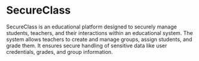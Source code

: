 # SecureClass
SecureClass is an educational platform designed to securely manage students, teachers, and their interactions within an educational system. The system allows teachers to create and manage groups, assign students, and grade them. It ensures secure handling of sensitive data like user credentials, grades, and group information.
